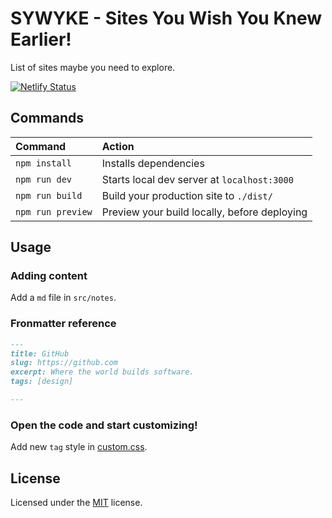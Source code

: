 # SYWYKE - Sites You Wish You Knew Earlier!

List of sites maybe you need to explore.

[![Netlify Status](https://api.netlify.com/api/v1/badges/29fb5801-c988-4cea-b31a-ad3c96bdbad6/deploy-status)](https://app.netlify.com/sites/sywyke/deploys)

## Commands

| Command           | Action                                       |
| :---------------- | :------------------------------------------- |
| `npm install`     | Installs dependencies                        |
| `npm run dev`     | Starts local dev server at `localhost:3000`  |
| `npm run build`   | Build your production site to `./dist/`      |
| `npm run preview` | Preview your build locally, before deploying |

## Usage

### Adding content

Add a `md` file in `src/notes`.

### Fronmatter reference

```md
---
title: GitHub
slug: https://github.com
excerpt: Where the world builds software.
tags: [design]

---
```

### Open the code and start customizing!

Add new `tag` style in [custom.css](./src/styles/custom.css).

## License

Licensed under the [MIT](LICENSE) license.
